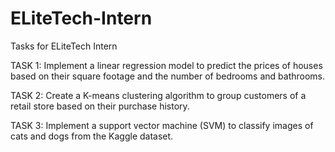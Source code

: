 # ELiteTech-Intern
Tasks for ELiteTech Intern

TASK 1: 
Implement a linear regression model to predict the prices of houses based on their square footage and the number of bedrooms and bathrooms.


TASK 2:
Create a K-means clustering algorithm to group customers of a retail store based on their purchase history.


TASK 3:
Implement a support vector machine (SVM) to classify images of cats and dogs from the Kaggle dataset.
